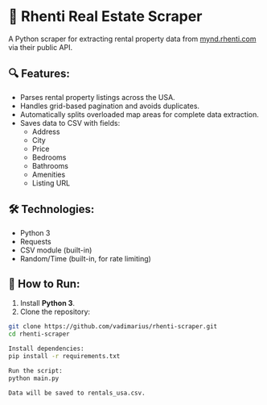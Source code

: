 # 🏡 Rhenti Real Estate Scraper

A Python scraper for extracting rental property data from [mynd.rhenti.com](https://mynd.rhenti.com) via their public API.

## 🔍 Features:
- Parses rental property listings across the USA.
- Handles grid-based pagination and avoids duplicates.
- Automatically splits overloaded map areas for complete data extraction.
- Saves data to CSV with fields:
  - Address
  - City
  - Price
  - Bedrooms
  - Bathrooms
  - Amenities
  - Listing URL

## 🛠️ Technologies:
- Python 3
- Requests
- CSV module (built-in)
- Random/Time (built-in, for rate limiting)

## 🚀 How to Run:
1. Install **Python 3**.  
2. Clone the repository:  
```bash
git clone https://github.com/vadimarius/rhenti-scraper.git
cd rhenti-scraper

Install dependencies:
pip install -r requirements.txt

Run the script:
python main.py

Data will be saved to rentals_usa.csv.
